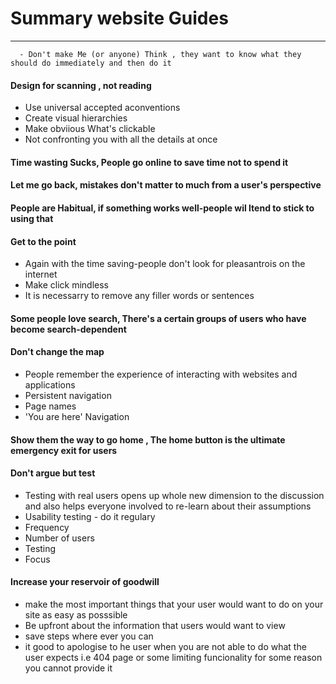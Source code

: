 # Summary website Guides
---
      - Don't make Me (or anyone) Think , they want to know what they should do immediately and then do it

#### Design for scanning , not reading
  - Use universal accepted aconventions
  - Create visual hierarchies
  - Make obviious What's clickable
  - Not confronting you with all the details at once

#### Time wasting Sucks, People go online to save time not to spend it
#### Let me go back, mistakes don't matter to much from a user's perspective
#### People are Habitual, if something works well-people wil ltend to stick to using that
#### Get to the point
  - Again with the time saving-people don't look for pleasantrois on the internet
  - Make click mindless
  - It is necessarry to remove any filler words or sentences

#### Some people love search, There's a certain groups of users who have become search-dependent
#### Don't change the map
  - People remember the experience of interacting with websites and applications
  - Persistent navigation
  - Page names
  - 'You are here' Navigation
#### Show them the way to go home , The home button is the ultimate emergency exit for users
#### Don't argue but test
  - Testing with real users opens up whole new dimension to the discussion and also helps everyone involved to re-learn about their assumptions
  - Usability testing - do it regulary
  - Frequency
  - Number of users
  - Testing
  - Focus
#### Increase your reservoir of goodwill
  - make the most important things that your user would want to do on your site as easy as posssible
  - Be upfront about the information that users would want to view
  - save steps where ever you can
  - it  good to apologise to he user when you are not able to do what the user expects i.e 404 page or some limiting funcionality for some reason you cannot provide it




